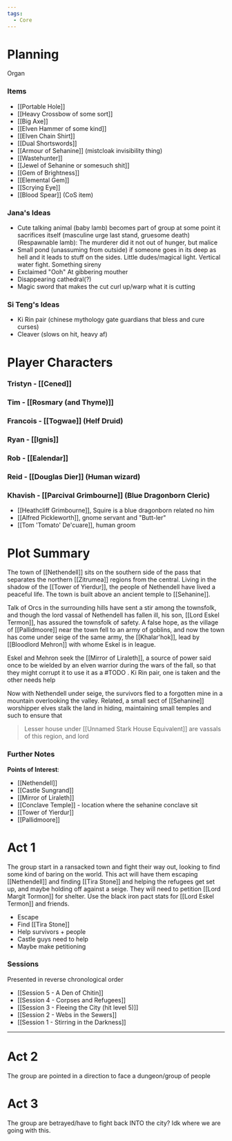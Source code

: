 ```yaml
---
tags:
  - Core
---
```

# Planning
Organ
### Items
- [[Portable Hole]]
- [[Heavy Crossbow of some sort]]
- [[Big Axe]]
- [[Elven Hammer of some kind]]
- [[Elven Chain Shirt]]
- [[Dual Shortswords]]
- [[Armour of Sehanine]] (mistcloak invisibility thing)
- [[Wastehunter]]
- [[Jewel of Sehanine or somesuch shit]]
- [[Gem of Brightness]]
- [[Elemental Gem]]
- [[Scrying Eye]]
- [[Blood Spear]] (CoS item)
### Jana's Ideas
- Cute talking animal (baby lamb) becomes part of group at some point it sacrifices itself (masculine urge last stand, gruesome death) (Respawnable lamb): The murderer did it not out of hunger, but malice
- Small pond (unassuming from outside) if someone goes in its deep as hell and it leads to stuff on the sides. Little dudes/magical light. Vertical water fight. Something sireny
- Exclaimed "Ooh" At gibbering mouther
- Disappearing cathedral(?)
- Magic sword that makes the cut curl up/warp what it is cutting

### Si Teng's Ideas
- Ki Rin pair (chinese mythology gate guardians that bless and cure curses)
- Cleaver (slows on hit, heavy af)

# Player Characters
### Tristyn - [[Cened]]

### Tim - [[Rosmary (and Thyme)]]
### Francois - [[Togwae]] (Helf Druid)
### Ryan - [[Ignis]]
### Rob - [[Ealendar]]
### Reid - [[Douglas Dier]] (Human wizard)
### Khavish - [[Parcival Grimbourne]] (Blue Dragonborn Cleric)
- [[Heathcliff Grimbourne]], Squire is a blue dragonborn related no him
- [[Alfred Pickleworth]], gnome servant and "Butt-ler"
- [[Tom 'Tomato' De'cuare]], human groom

# Plot Summary
The town of [[Nethendell]] sits on the southern side of the pass that separates the northern [[Zitrumea]] regions from the central. Living in the shadow of the [[Tower of Yierdur]], the people of Nethendell have lived a peaceful life. The town is built above an ancient temple to [[Sehanine]].

Talk of Orcs in the surrounding hills have sent a stir among the townsfolk, and though the lord vassal of Nethendell has fallen ill, his son, [[Lord Eskel Termon]], has assured the townsfolk of safety. A false hope, as the village of [[Pallidmoore]] near the town fell to an army of goblins, and now the town has come under seige of the same army, the [[Khalar'hok]], lead by [[Bloodlord Mehron]] with whome Eskel is in league.

Eskel and Mehron seek the [[Mirror of Liraleth]], a source of power said once to be wielded by an elven warrior during the wars of the fall, so that they might corrupt it to use it as a #TODO . Ki Rin pair, one is taken and the other needs help

Now with Nethendell under seige, the survivors fled to a forgotten mine in a mountain overlooking the valley. Related, a small sect of [[Sehanine]] worshipper elves stalk the land in hiding, maintaining small temples and such to ensure that 

> Lesser house under [[Unnamed Stark House Equivalent]] are vassals of this region, and lord 

### Further Notes
**Points of Interest**:
- [[Nethendell]]
- [[Castle Sungrand]]
- [[Mirror of Liraleth]]
- [[Conclave Temple]] - location where the sehanine conclave sit
- [[Tower of Yierdur]]
- [[Pallidmoore]]

# Act 1
The group start in a ransacked town and fight their way out, looking to find some kind of baring on the world. This act will have them escaping [[Nethendell]] and finding [[Tira Stone]] and helping the refugees get set up, and maybe holding off against a seige. They will need to petition [[Lord Margit Tormon]] for shelter. Use the black iron pact stats for [[Lord Eskel Termon]] and friends.
- Escape
- Find [[Tira Stone]]
- Help survivors + people
- Castle guys need to help
- Maybe make petitioning 

### Sessions
Presented in reverse chronological order
- [[Session 5 - A Den of Chitin]]
- [[Session 4 - Corpses and Refugees]]
- [[Session 3 - Fleeing the City (hit level 5)]]
- [[Session 2 - Webs in the Sewers]]
- [[Session 1 - Stirring in the Darkness]]

---
# Act 2
The group are pointed in a direction to face a dungeon/group of people

# Act 3
The group are betrayed/have to fight back INTO the city? Idk where we are going with this.